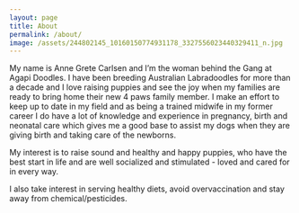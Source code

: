 ```yaml
---
layout: page
title: About
permalink: /about/
image: /assets/244802145_10160150774931178_3327556023440329411_n.jpg
---
```


My name is Anne Grete Carlsen and I’m the woman behind the Gang at Agapi Doodles.
I have been breeding Australian Labradoodles for more than a decade and I love raising puppies and see the joy when my families are ready to bring home their new 4 paws family member. I make an effort to keep up to date in my field and as being a trained midwife in my former career I do have a lot of knowledge and experience in pregnancy, birth and neonatal care which gives me a good base to assist my dogs when they are giving birth and taking care of the newborns.

My interest is to raise sound and healthy and happy puppies, who have the best start in life and are well socialized and stimulated - loved and cared for in every way.

I also take interest in serving healthy diets, avoid overvaccination and stay away from chemical/pesticides.
